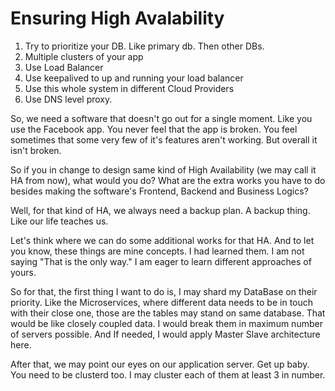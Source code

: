 # Ensuring High Avalability


1. Try to prioritize your DB. Like primary db. Then other DBs.
2. Multiple clusters of your app
3. Use Load Balancer
4. Use keepalived to up and running your load balancer
5. Use this whole system in different Cloud Providers 
6. Use DNS level proxy. 

So, we need a software that doesn't go out for a single moment. Like you use the Facebook app. You never feel that the app is broken. You feel sometimes that some very few of it's features aren't working. But overall it isn't broken.

So if you in change to design same kind of High Availability (we may call it HA from now), what would you do? What are the extra works you have to do besides making the software's Frontend, Backend and Business Logics?

Well, for that kind of HA, we always need a backup plan. A backup thing. Like our life teaches us. 

Let's think where we can do some additional works for that HA. 
And to let you know, these things are mine concepts.  I had learned them. I am not saying "That is the only way." I am eager to learn different approaches of yours.

So for that, the first thing I want to do is, I may shard my DataBase on their priority. Like the Microservices, where different data needs to be in touch with their close one, those are the tables may stand on same database. That would be like closely coupled data. I would break them in maximum number of servers possible. And If needed, I would apply Master Slave architecture here.

After that, we may point our eyes on our application server. Get up baby. You need to be clusterd too. I may cluster each of them at least 3 in number.


